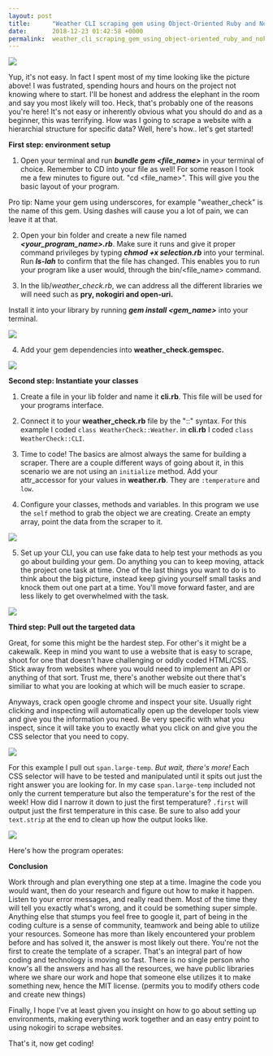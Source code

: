 ```yaml
---
layout: post
title:      "Weather CLI scraping gem using Object-Oriented Ruby and Nokogiri"
date:       2018-12-23 01:42:58 +0000
permalink:  weather_cli_scraping_gem_using_object-oriented_ruby_and_nokogiri
---
```



![](https://linguagloss.com/wp-content/uploads/2016/06/man-confused-at-computer.png)

Yup, it's not easy. In fact I spent most of my time looking like the picture above! I was fustrated, spending hours and hours on the project not knowing where to start. I'll be honest and address the elephant in the room and say you most likely will too. Heck, that's probably one of the reasons you're here!  It's not easy or inherently obvious what you should do and as a beginner, this was terrifying. How was I going to scrape a website with a hierarchial structure for specific data? Well, here's how.. let's get started!



**First step: environment setup**

1. Open your terminal and run ***bundle gem <file_name>*** in your terminal of choice. Remember to CD into your file as well! For some reason I took me a few minutes to figure out. "cd <file_name>". This will give you the basic layout of your program.

Pro tip: Name your gem using underscores, for example "weather_check" is the name of this gem. Using dashes will cause you a lot of pain, we can leave it at that. 

2. Open your bin folder and create a new file named ***<your_program_name>.rb***. Make sure it runs and give it proper command privileges by typing ***chmod +x selection.rb*** into your terminal. Run ***ls-lah*** to confirm that the file has changed. This enables you to run your program like a user would, through the bin/<file_name> command. 

3.  In the lib/*weather_check.rb*, we can address all the different libraries we will need such as **pry, nokogiri and open-uri.**

Install it into your library by running ***gem install <gem_name>*** into your terminal.

![](https://ibb.co/qj7Dfkf)

4. Add your gem dependencies into **weather_check.gemspec.**

![](https://ibb.co/c8rXzCB)


**Second step: Instantiate your classes**

1. Create a file in your lib folder and name it **cli.rb**. This file will be used for your programs interface.

2. Connect it to your **weather_check.rb** file by the "::" syntax. For this example I coded `class WeatherCheck::Weather`. in **cli.rb** I coded `class WeatherCheck::CLI`. 

3. Time to code! The basics are almost always the same for building a scraper. There are a couple different ways of going about it, in this scenario we are not using an `initialize` method. Add your attr_accessor for your values in **weather.rb**. They are `:temperature` and `low`.

4. Configure your classes, methods and variables.  In this program we use the `self` method to grab the object we are creating. Create an empty array, point the data from the scraper to it.

![](https://ibb.co/9wXf2d1)

5. Set up your CLI, you can use fake data to help test your methods as you go about building your gem. Do anything you can to keep moving, attack the project one task at time. One of the last things you want to do is to think about the big picture, instead keep giving yourself small tasks and knock them out one part at a time. You'll move forward faster, and are less likely to get overwhelmed with the task.

![](https://ibb.co/ft6r7gt)

**Third step: Pull out the targeted data**

Great, for some this might be the hardest step. For other's it might be a cakewalk. Keep in mind you want to use a website that is easy to scrape, shoot for one that doesn't have challenging or oddly coded HTML/CSS. Stick away from websites where you would need to implement an API or anything of that sort. Trust me, there's another website out there that's similiar to what you are looking at which will be much easier to scrape.

Anyways, crack open google chrome and inspect your site. Usually right clicking and inspecting will automatically open up the developer tools view and give you the information you need. Be very specific with what you inspect, since it will take you to exactly what you click on and give you the CSS selector that you need to copy.

![](https://ibb.co/9TK4jnz)

For this example I pull out `span.large-temp`. *But wait, there's more!* Each CSS selector will have to be tested and manipulated until it spits out just the right answer you are looking for. In my case `span.large-temp` included not only the current temperature but also the temperature's for the rest of the week! How did I narrow it down to just the first temperature? `.first` will output just the first temperature in this case. Be sure to also add your `text.strip` at the end to clean up how the output looks like.

![](https://ibb.co/KwDJVgz)

Here's how the program operates:

[](https://youtu.be/CMBnJxSiHZg)

**Conclusion**

Work through and plan everything one step at a time. Imagine the code you would want, then do your research and figure out how to make it happen. Listen to your error messages, and really read them. Most of the time they will tell you exactly what's wrong, and it could be something super simple. Anything else that stumps you feel free to google it, part of being in the coding culture is a sense of community, teamwork and being able to utilize your resources. Someone has more than likely encountered your problem before and has solved it, the answer is most likely out there. You're not the first to create the template of a scraper. That's an integral part of how coding and technology is moving so fast. There is no single person who know's all the answers and has all the resources, we have public libraries where we share our work and hope that someone else utilizes it to make something new, hence the MIT license. (permits you to modify others code and create new things)

Finally, I hope I've at least given you insight on how to go about setting up environments, making everything work together and an easy entry point to using nokogiri to scrape websites.

That's it, now get coding!


